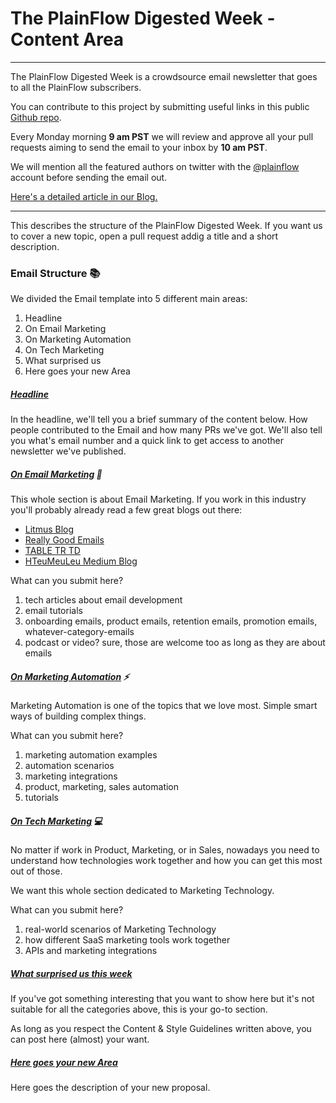 # The PlainFlow Digested Week - Content Area

---
The PlainFlow Digested Week is a crowdsource email newsletter that goes to all the PlainFlow subscribers.

You can contribute to this project by submitting useful links in this public
<a href="https://github.com/plainflow/plainflow-digested-week"> Github repo</a>.

Every Monday morning **9 am PST** we will review and approve all your pull requests aiming to send the email to your inbox by **10 am PST**.

We will mention all the featured authors on twitter with the <a href="https://twitter.com/plainflow">@plainflow</a> account before sending the email out.

<a href="https://www.plainflow.com/blog/plainflow-digested-week/">Here's a detailed article in our Blog.</a>

---

This describes the structure of the PlainFlow Digested Week.
If you want us to cover a new topic, open a pull request addig a title and a short description.

### Email Structure 📚

We divided the Email template into 5 different main areas:

1. <a name="head">Headline</a>
2. <a name="email">On Email Marketing</a>
3. <a name="automation">On Marketing Automation</a>
4. <a name="martech">On Tech Marketing</a>
5. <a name="wow">What surprised us</a>
6. <a name="new-area">Here goes your new Area</a>

##### [Headline](#head)

In the headline, we'll tell you a brief summary of the content below. How people contributed to the Email and how many PRs we've got.
We'll also tell you what's email number and a quick link to get access to another newsletter we've published.


##### [On Email Marketing](email) 📧

This whole section is about Email Marketing.
If you work in this industry you'll probably already read a few great blogs out there:

- <a href="https://litmus.com/blog/">Litmus Blog</a>
- <a href="http://reallygoodemails.com/">Really Good Emails</a>
- <a href="http://tabletrtd.com/">TABLE TR TD</a>
- <a href="https://medium.com/@hteumeuleu">HTeuMeuLeu Medium Blog</a>


What can you submit here?

1. tech articles about email development
2. email tutorials
3. onboarding emails, product emails, retention emails, promotion emails, whatever-category-emails
4. podcast or video? sure, those are welcome too as long as they are about emails


##### [On Marketing Automation](#automation) ⚡

Marketing Automation is one of the topics that we love most.
Simple smart ways of building complex things.

What can you submit here?

1. marketing automation examples
2. automation scenarios
3. marketing integrations
4. product, marketing, sales automation
5. tutorials

##### [On Tech Marketing](#martech) 💻

No matter if work in Product, Marketing, or in Sales, nowadays you need to understand how technologies work together and how you can get this most out of those.

We want this whole section dedicated to Marketing Technology.

What can you submit here?

1. real-world scenarios of Marketing Technology
2. how different SaaS marketing tools work together
3. APIs and marketing integrations

##### [What surprised us this week](#wow)

If you've got something interesting that you want to show here but it's not suitable for all the categories above, this is your go-to section.

As long as you respect the Content & Style Guidelines written above, you can post here (almost) your want.

##### [Here goes your new Area](#new-area)

Here goes the description of your new proposal.

